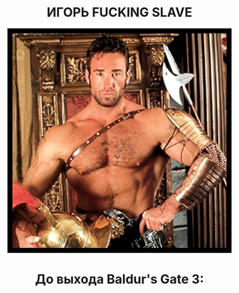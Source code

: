 <h1 align='center'> ИГОРЬ FUCKING SLAVE </h1>
<p align="center">
  <img src="https://github.com/romper008/bg3timer/blob/main/billyaxe.jpg?raw=true" />
</p>
<h1 align='center'> До выхода Baldur's Gate 3: </h1>
<script src="//megatimer.ru/get/0de0429fa85a355b64f534355ca7f368.js"></script>
<audio autoplay loop src="https://github.com/romper008/bg3timer/blob/main/bg3.mp3?raw=true"></audio>

